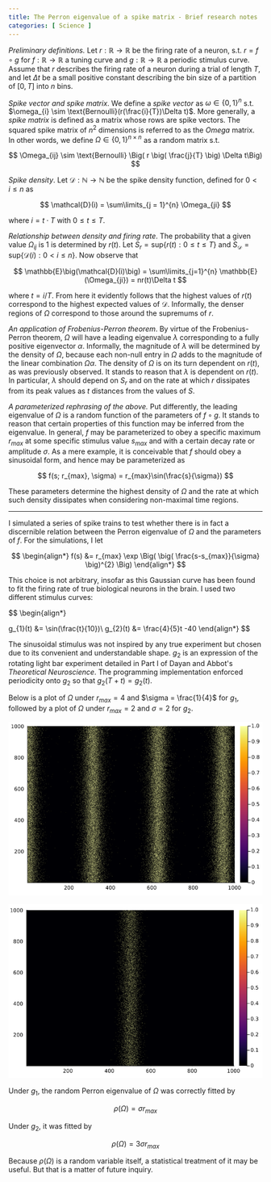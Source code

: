 ```yaml
--- 
title: The Perron eigenvalue of a spike matrix - Brief research notes
categories: [ Science ]
---
```



*Preliminary definitions.* Let $r: \mathbb{R} \to \mathbb{R}$ be the firing rate
of a neuron, s.t. $r = f \circ g$ for $f: \mathbb{R} \to \mathbb{R}$ a tuning
curve and $g: \mathbb{R} \to \mathbb{R}$ a periodic stimulus curve. Assume that
$r$ describes the firing rate of a neuron during a trial of length $T$, and let
$\Delta t$ be a small positive constant describing the bin size of a partition
of $[0, T]$ into $n$ bins. 

*Spike vector and spike matrix*. We define a *spike vector* as $\omega \in \{0,
1\}^{n}$ s.t. $\omega_{i} \sim \text{Bernoulli}(r(\frac{i}{T})\Delta t)$. More
generally, a *spike matrix* is defined as a matrix whose rows are spike vectors.
The squared spike matrix of $n^2$ dimensions is referred to as the *Omega*
matrix. In other words, we define $\Omega \in \{ 0, 1 \}^{n \times n}$ as a
random matrix s.t.

$$ \Omega_{ij} \sim \text{Bernoulli} \Big( r \big( \frac{j}{T} \big) \Delta t\Big) $$ 

*Spike density*. Let $\mathcal{D}: \mathbb{N} \to \mathbb{N}$ be the
spike density function, defined for $0 < i \leq n$ as

$$ \mathcal{D}(i) = \sum\limits_{j = 1}^{n} \Omega_{ji} $$ 

where $i =t \cdot T$ with $0 \leq t \leq T$.

*Relationship between density and firing rate*. The probability that a given
value $\Omega_{ij}$ is $1$ is determined by $r(t)$. Let $S_r = \text{sup} \{
r(t) : 0 \leq t \leq T \}$ and $S_{\mathcal{D}} = \text{sup}\{ \mathcal{D}(i) :
0 < i \leq n \}$. Now observe that

$$ \mathbb{E}\big(\mathcal{D}(i)\big) = \sum\limits_{j=1}^{n}
\mathbb{E}(\Omega_{ji}) = nr(t)\Delta t $$ 

where $t = i/T$. From here it evidently follows that the highest values of
$r(t)$ correspond to the highest expected values of $\mathcal{D}$. Informally,
the denser regions of $\Omega$ correspond to those around the supremums of $r$.

*An application of Frobenius-Perron theorem*. By virtue of the Frobenius-Perron
theorem, $\Omega$ will have a leading eigenvalue $\lambda$ corresponding to a
fully positive eigenvector $\alpha$. Informally, the magnitude of $\lambda$ will
be determined by the density of $\Omega$, because each non-null entry in
$\Omega$ adds to the magnitude of the linear combination $\Omega \alpha$. The
density of $\Omega$ is on its turn dependent on $r(t)$, as was previously
observed. It stands to reason that $\lambda$ is dependent on $r(t)$. In
particular, $\lambda$ should depend on $S_{r}$ and on the rate at which $r$
dissipates from its peak values as $t$ distances from the values of $S$.

*A parameterized rephrasing of the above.* Put differently, the leading
eigenvalue of $\Omega$ is a random function of the parameters of $f \circ g$. It
stands to reason that certain properties of this function may be inferred from
the eigenvalue. In general, $f$ may be parameterized to obey a specific maximum
$r_{max}$ at some specific stimulus value $s_{max}$ and with a certain decay
rate or amplitude $\sigma$. As a mere example, it is conceivable that $f$ should
obey a sinusoidal form, and hence may be parameterized as

$$ f(s; r_{max}, \sigma) = r_{max}\sin(\frac{s}{\sigma}) $$

These parameters determine the highest density of $\Omega$ and the rate at which
such density dissipates when considering non-maximal time regions. 

***

I simulated a series of spike trains to test whether there is in fact a
discernible relation between the Perron eigenvalue of $\Omega$ and the
parameters of $f$. For the simulations, I let

$$ \begin{align*} f(s) &= r_{max} \exp \Big( \big( \frac{s-s_{max}}{\sigma}
\big)^{2} \Big) \end{align*} $$

This choice is not arbitrary, insofar as this Gaussian curve has been found to
fit the firing rate of true biological neurons in the brain. I used two
different stimulus curves:

$$ \begin{align*}

g_{1}(t) &= \sin(\frac{t}{10})\\ g_{2}(t) &= \frac{4}{5}t -40 \end{align*} $$

The sinusoidal stimulus was not inspired by any true experiment but chosen due
to its convenient and understandable shape. $g_{2}$ is an expression of the
rotating light bar experiment detailed in $\text{Part I}$ of Dayan and Abbot's
*Theoretical Neuroscience*. The programming implementation enforced periodicity
onto $g_{2}$ so that $g_{2}(T + t) = g_{2}(t)$.

Below is a plot of $\Omega$ under $r_{max} = 4$ and $\sigma = \frac{1}{4}$ for
$g_{1}$, followed by a plot of $\Omega$ under $r_{max} = 2$ and $\sigma = 2$ for
$g_{2}$.


<p align="center">
  <img src="../Images/SineMat.png">
</p>

<p align="center">
  <img src="../Images/LinMat.png">
</p>


Under $g_{1}$, the random Perron eigenvalue of $\Omega$ was correctly fitted by

$$ \rho(\Omega) = \sigma r_{max} $$ 

Under $g_{2}$, it was fitted by

$$ \rho(\Omega)=3\sigma r_{max} $$

Because $\rho(\Omega)$ is a random variable itself, a statistical treatment of
it may be useful. But that is a matter of future inquiry.


